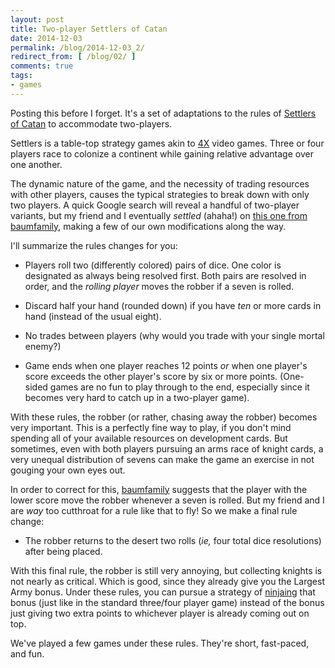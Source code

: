 ```yaml
---
layout: post
title: Two-player Settlers of Catan
date: 2014-12-03
permalink: /blog/2014-12-03_2/
redirect_from: [ /blog/02/ ]
comments: true
tags:
- games
---
```


Posting this before I forget.
It's a set of adaptations to the rules of [Settlers of Catan](http://www.catan.com) to accommodate two-players.

<!--break-->

Settlers is a table-top strategy games akin to [4X](http://en.wikipedia.org/wiki/4X) video games.
Three or four players race to colonize a continent while gaining relative advantage over one another.

The dynamic nature of the game, and the necessity of trading resources with other players, causes the typical strategies to break down with only two players.
A quick Google search will reveal a handful of two-player variants, but my friend and I eventually _settled_ (ahaha!)
on [this one from baumfamily][baum], making a few of our own modifications along the way.

I'll summarize the rules changes for you:

* Players roll two (differently colored) pairs of dice.
  One color is designated as always being resolved first.
  Both pairs are resolved in order, and the _rolling player_ moves the robber if a seven is rolled.

* Discard half your hand (rounded down) if you have _ten_ or more cards in hand (instead of the usual eight).

* No trades between players (why would you trade with your single mortal enemy?)

* Game ends when one player reaches 12 points _or_ when one player's score exceeds the other player's score by six or more points.
  (One-sided games are no fun to play through to the end, especially since it becomes very hard to catch up in a two-player game).

With these rules, the robber (or rather, chasing away the robber) becomes very important.
This is a perfectly fine way to play, if you don't mind spending all of your available resources on development cards.
But sometimes, even with both players pursuing an arms race of knight cards, a very unequal distribution of sevens can make the game an exercise in not gouging your own eyes out.

In order to correct for this, [baumfamily][baum] suggests that the player with the lower score move the robber whenever a seven is rolled.
But my friend and I are _way_ too cutthroat for a rule like that to fly!
So we make a final rule change:

* The robber returns to the desert two rolls (_ie,_ four total dice resolutions) after being placed.

With this final rule, the robber is still very annoying, but collecting knights is not nearly as critical.
Which is good, since they already give you the Largest Army bonus.
Under these rules, you can pursue a strategy of [ninjaing](http://www.urbandictionary.com/define.php?term=ninjaing) that bonus (just like in the standard three/four player game) instead of the bonus just giving two extra points to whichever player is already coming out on top.

We've played a few games under these rules. They're short, fast-paced, and fun.

  [baum]: http://www.baumfamily.org/dave/settlers.html
